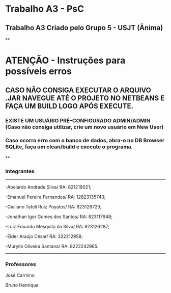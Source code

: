 # Trabalho A3 - PsC

## Trabalho A3 Criado pelo Grupo 5 - USJT (Ânima)
**
# ATENÇÃO - Instruções para possíveis erros

## CASO NÃO CONSIGA EXECUTAR O ARQUIVO .JAR NAVEGUE ATÉ O PROJETO NO NETBEANS E FAÇA UM BUILD LOGO APÓS EXECUTE.
### EXISTE UM USUÁRIO PRÉ-CONFIGURADO ADMIN/ADMIN (Caso não consiga utilizar, crie um novo usuário em New User)
### Caso ocorra erro com o banco de dados, abra-o no DB Browser SQLite, faça um clean/build e execute o programa.
**
### Integrantes
***
-Abelardo Andrade Silva/ RA: 821219021; 

-Emanuel Pereira Fernandes/ RA: 12823135743; 

-Giuliano Tafeli Ruiz Poyatos/ RA: 823128723; 

-Jonathan Igor Gomes dos Santos/ RA: 823117948; 

-Luiz Eduardo Mesquita da Silva/ RA: 823126287; 

-Elder Araújo César/ RA: 322212958;

-Muryllo Oliveira Santana/ RA: 8222242965.   
***
### Professores

José Carmino

Bruno Henrique
